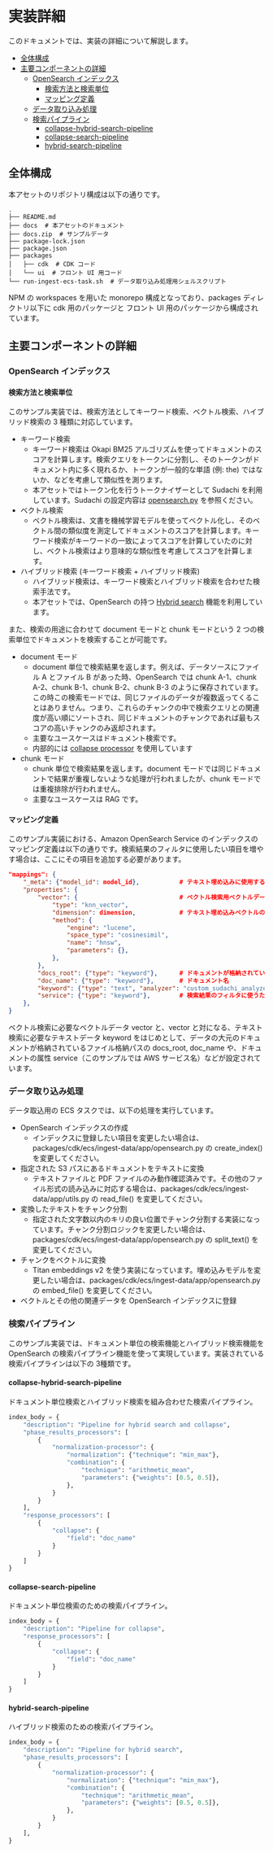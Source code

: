 # 実装詳細

このドキュメントでは、実装の詳細について解説します。

- [全体構成](#全体構成)
- [主要コンポーネントの詳細](#主要コンポーネントの詳細)
  - [OpenSearch インデックス](#opensearch-インデックス)
    - [検索方法と検索単位](#検索方法と検索単位)
    - [マッピング定義](#マッピング定義)
  - [データ取り込み処理](#データ取り込み処理)
  - [検索パイプライン](#検索パイプライン)
    - [collapse-hybrid-search-pipeline](#collapse-hybrid-search-pipeline)
    - [collapse-search-pipeline](#collapse-search-pipeline)
    - [hybrid-search-pipeline](#hybrid-search-pipeline)

## 全体構成

本アセットのリポジトリ構成は以下の通りです。

```
.
├── README.md
├── docs  # 本アセットのドキュメント
├── docs.zip  # サンプルデータ
├── package-lock.json
├── package.json
├── packages
│   ├── cdk  # CDK コード
│   └── ui  # フロント UI 用コード
└── run-ingest-ecs-task.sh  # データ取り込み処理用シェルスクリプト
```

NPM の workspaces を用いた monorepo 構成となっており、packages ディレクトリ以下に cdk 用のパッケージと フロント UI 用のパッケージから構成されています。

## 主要コンポーネントの詳細

### OpenSearch インデックス

#### 検索方法と検索単位

このサンプル実装では、検索方法としてキーワード検索、ベクトル検索、ハイブリッド検索の 3 種類に対応しています。

- キーワード検索
  - キーワード検索は Okapi BM25 アルゴリズムを使ってドキュメントのスコアを計算します。検索クエリをトークンに分割し、そのトークンがドキュメント内に多く現れるか、トークンが一般的な単語 (例: the) ではないか、などを考慮して類似性を測ります。
  - 本アセットではトークン化を行うトークナイザーとして Sudachi を利用しています。Sudachi の設定内容は [opensearch.py](../packages/cdk/ecs/ingest-data/app/opensearch.py) を参照ください。
- ベクトル検索
  - ベクトル検索は、文書を機械学習モデルを使ってベクトル化し、そのベクトル間の類似度を測定してドキュメントのスコアを計算します。キーワード検索がキーワードの一致によってスコアを計算していたのに対し、ベクトル検索はより意味的な類似性を考慮してスコアを計算します。
- ハイブリッド検索 (キーワード検索 + ハイブリッド検索)
  - ハイブリッド検索は、キーワード検索とハイブリッド検索を合わせた検索手法です。
  - 本アセットでは、OpenSearch の持つ [Hybrid search](https://opensearch.org/docs/latest/search-plugins/hybrid-search/) 機能を利用しています。

また、検索の用途に合わせて document モードと chunk モードという 2 つの検索単位でドキュメントを検索することが可能です。

- document モード
  - document 単位で検索結果を返します。例えば、データソースにファイル A とファイル B があった時、OpenSearch では chunk A-1、chunk A-2、chunk B-1、chunk B-2、chunk B-3 のように保存されています。この時この検索モードでは、同じファイルのデータが複数返ってくることはありません。つまり、これらのチャンクの中で検索クエリとの関連度が高い順にソートされ、同じドキュメントのチャンクであれば最もスコアの高いチャンクのみ返却されます。
  - 主要なユースケースはドキュメント検索です。
  - 内部的には [collapse processor](https://opensearch.org/docs/latest/search-plugins/search-pipelines/collapse-processor/) を使用しています
- chunk モード
  - chunk 単位で検索結果を返します。document モードでは同じドキュメントで結果が重複しないような処理が行われましたが、chunk モードでは重複排除が行われません。
  - 主要なユースケースは RAG です。

#### マッピング定義

このサンプル実装における、Amazon OpenSearch Service のインデックスのマッピング定義は以下の通りです。検索結果のフィルタに使用したい項目を増やす場合は、ここにその項目を追加する必要があります。

```json
"mappings": {
    "_meta": {"model_id": model_id},           # テキスト埋め込みに使用するモデルの ID
    "properties": {
        "vector": {                            # ベクトル検索用ベクトルデータ
            "type": "knn_vector",
            "dimension": dimension,            # テキスト埋め込みベクトルの次元数
            "method": {
                "engine": "lucene",
                "space_type": "cosinesimil",
                "name": "hnsw",
                "parameters": {},
            },
        },
        "docs_root": {"type": "keyword"},      # ドキュメントが格納されている S3 パス
        "doc_name": {"type": "keyword"},       # ドキュメント名
        "keyword": {"type": "text", "analyzer": "custom_sudachi_analyzer"},  # テキスト検索用テキスト
        "service": {"type": "keyword"},        # 検索結果のフィルタに使うための情報
    },
}
```

ベクトル検索に必要なベクトルデータ vector と、vector と対になる、テキスト検索に必要なテキストデータ keyword をはじめとして、データの大元のドキュメントが格納されているファイル格納パスの docs_root, doc_name や、ドキュメントの属性 service（このサンプルでは AWS サービス名）などが設定されています。

### データ取り込み処理

データ取込用の ECS タスクでは、以下の処理を実行しています。

- OpenSearch インデックスの作成
  - インデックスに登録したい項目を変更したい場合は、packages/cdk/ecs/ingest-data/app/opensearch.py の create_index() を変更してください。
- 指定された S3 パスにあるドキュメントをテキストに変換
  - テキストファイルと PDF ファイルのみ動作確認済みです。その他のファイル形式の読み込みに対応する場合は、packages/cdk/ecs/ingest-data/app/utils.py の read_file() を変更してください。
- 変換したテキストをチャンク分割
  - 指定された文字数以内のキリの良い位置でチャンク分割する実装になっています。チャンク分割ロジックを変更したい場合は、packages/cdk/ecs/ingest-data/app/opensearch.py の split_text() を変更してください。
- チャンクをベクトルに変換
  - Titan embeddings v2 を使う実装になっています。埋め込みモデルを変更したい場合は、packages/cdk/ecs/ingest-data/app/opensearch.py の embed_file() を変更してください。
- ベクトルとその他の関連データを OpenSearch インデックスに登録

### 検索パイプライン

このサンプル実装では、ドキュメント単位の検索機能とハイブリッド検索機能を OpenSearch の検索パイプライン機能を使って実現しています。実装されている検索パイプラインは以下の 3種類です。

#### collapse-hybrid-search-pipeline

ドキュメント単位検索とハイブリッド検索を組み合わせた検索パイプライン。

```python
index_body = {
    "description": "Pipeline for hybrid search and collapse",
    "phase_results_processors": [
        {
            "normalization-processor": {
                "normalization": {"technique": "min_max"},
                "combination": {
                    "technique": "arithmetic_mean",
                    "parameters": {"weights": [0.5, 0.5]},
                },
            }
        }
    ],
    "response_processors": [
        {
            "collapse": {
                "field": "doc_name"
            }
        }
    ]
}
```

#### collapse-search-pipeline

ドキュメント単位検索のための検索パイプライン。

```python
index_body = {
    "description": "Pipeline for collapse",
    "response_processors": [
        {
            "collapse": {
                "field": "doc_name"
            }
        }
    ]
}
```

#### hybrid-search-pipeline

ハイブリッド検索のための検索パイプライン。

```python
index_body = {
    "description": "Pipeline for hybrid search",
    "phase_results_processors": [
        {
            "normalization-processor": {
                "normalization": {"technique": "min_max"},
                "combination": {
                    "technique": "arithmetic_mean",
                    "parameters": {"weights": [0.5, 0.5]},
                },
            }
        }
    ],
}
```
